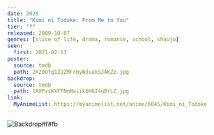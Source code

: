 ```yaml
---
date: 2020
title: "Kimi ni Todoke: From Me to You"
tier: "?"
released: 2009-10-07
genres: [slice of life, drama, romance, school, shoujo]
seen:
  first: 2021-02-13
poster:
  source: tmdb
  path: 2XZ0Ofg1ZUZMFrbyWJuakSJAKZz.jpg
backdrop:
  source: tmdb
  path: 1AXPzsKXFFNmMaiik6H6I4uBrLZ.jpg
link:
  MyAnimeList: https://myanimelist.net/anime/6045/Kimi_ni_Todoke
---
```


![Backdrop#f#fb](https://www.themoviedb.org/t/p/original/5Ktpz72iBqPTlC1sXJU6EvAaE5N.jpg "Source: TMDB")
